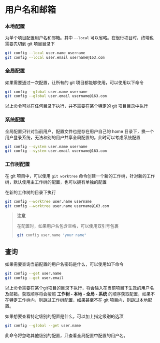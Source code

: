 # 用户名和邮箱



### 本地配置

为单个项目配置用户名和邮箱。其中 `--local` 可以省略。在很行项目时，终端也需要先切到 git 项目目录下

```bash
git config --local user.name username
git config --local user.email username@163.com
```





### 全局配置

如果需要通过一次配置，让所有的 git 项目都能够使用，可以使用以下命令

```bash
git config --global user.name username
git config --global user.email username@163.com
```

以上命令可以在任何目录下执行，并不需要在某个特定的 git 项目目录中执行





### 系统配置

全局配置只针对当前用户，配置文件也是存在用户自己的 home 目录下，换一个用户登录系统，无法和别的用户共享全局配置的。此时可以考虑系统配置

```bash
git config --system user.name username
git config --system user.email username@163.com
```



### 工作树配置

在 git 项目中，可以使用 `git worktree` 命令创建一个新的工作树，针对新的工作树，默认使用主工作树的配置，也可以拥有单独的配置

在新的工作树的目录下执行

```bash
git config --worktree user.name username
git config --worktree user.name username@163.com
```



> **注意**
>
> 在配置时，如果用户名包含空格，可以使用双引号包裹
>
> ```bash
> git config user.name "your name"
> ```



## 查询

如果需要查询当前配置的用户名密码是什么，可以使用如下命令

```bash
git config --get user.name
git config --get user.email
```

以上命令需要在某个git项目的目录下执行，将会输入在当前项目下生效的用户名及邮箱。获取顺序将会按照 **工作树 - 本地 - 全局 - 系统** 的顺序获取配置，如果不在特定工作树内，则跳过工作树配置，如果甚至不在 git 项目内，则跳过本地配置。



如果想要查看特定级别的配置是什么，可以加上指定级别的选项

```bash
git config --global --get user.name
```

 此命令将忽略其他级别的配置，只查看全局配置中配置的用户名。

